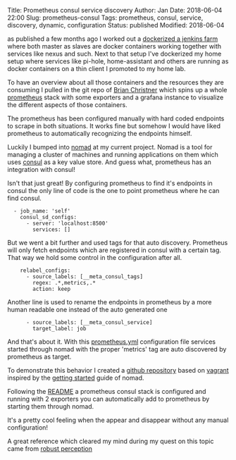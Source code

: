 Title:       Prometheus consul service discovery
Author:      Jan
Date: 	     2018-06-04 22:00
Slug:	     prometheus-consul
Tags: 	     prometheus, consul, service, discovery, dynamic, configuration
Status:	     published
Modified:    2018-06-04

as published a few months ago I worked out a [dockerized a jenkins farm](http://localhost:8000/jenkins-docker-pipeline.html) where both master as slaves are docker containers working together with services like nexus and such. Next to that setup I've dockerized my home setup where services like pi-hole, home-assistant and others are running as docker containers on a thin client I promoted to my home lab.

To have an overview about all those containers and the resources they are consuming I pulled in the git repo of [Brian Christner](https://github.com/vegasbrianc/prometheus) which spins up a whole [prometheus](https://prometheus.io) stack with some exporters and a grafana instance to visualize the different aspects of those containers.

The prometheus has been configured manually with hard coded endpoints to scrape in both situations. It works fine but somehow I would have liked prometheus to automatically recognizing the endpoints himself.

Luckily I bumped into [nomad](https://www.nomadproject.io) at my current project. Nomad is a tool for managing a cluster of machines and running applications on them  which uses [consul](https://www.consul.io/) as a key value store. And guess what, prometheus has an integration with consul!

Isn't that just great! By configuring prometheus to find it's endpoints in consul the only line of code is the one to point prometheus where he can find consul.

```
  - job_name: 'self'
    consul_sd_configs:
      - server: 'localhost:8500'
        services: []

```

But we went a bit further and used tags for that auto discovery. Prometheus will only fetch endpoints which are registered in consul with a certain tag. That way we hold some control in the configuration after all.

```
    relabel_configs:
      - source_labels: [__meta_consul_tags]
        regex: .*,metrics,.*
        action: keep
```

Another line is used to rename the endpoints in prometheus by a more human readable one instead of the auto generated one

```
      - source_labels: [__meta_consul_service]
        target_label: job
```

And that's about it. With this [prometheus.yml](https://github.com/visibilityspots/nomad-consul-prometheus/blob/master/prometheus/prometheus.yml) configuration file services started through nomad with the proper 'metrics' tag are auto discovered by prometheus as target.

To demonstrate this behavior I created a [github repository](https://github.com/visibilityspots/nomad-consul-prometheus) based on [vagrant](https://www.vagrantup.com) inspired by the [getting started](https://www.nomadproject.io/intro/getting-started/install.html) guide of nomad.

Following the [README](https://github.com/visibilityspots/nomad-consul-prometheus/blob/master/README.md) a prometheus consul stack is configured and running with 2 exporters you can automatically add to prometheus by starting them through nomad.

It's a pretty cool feeling when the appear and disappear without any manual configuration!

A great reference which cleared my mind during my quest on this topic came from [robust perception](https://www.robustperception.io/finding-consul-services-to-monitor-with-prometheus/)

